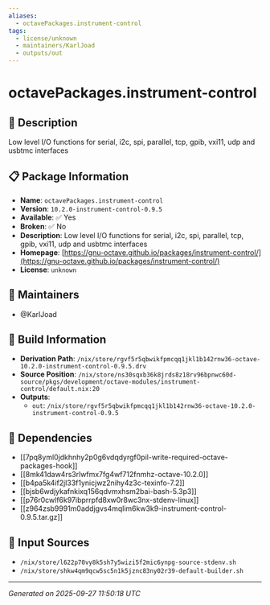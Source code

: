 ```yaml
---
aliases:
  - octavePackages.instrument-control
tags:
  - license/unknown
  - maintainers/KarlJoad
  - outputs/out
---
```


# octavePackages.instrument-control

## 📝 Description

Low level I/O functions for serial, i2c, spi, parallel, tcp, gpib, vxi11, udp and usbtmc interfaces

## 📋 Package Information

- **Name**: `octavePackages.instrument-control`
- **Version**: `10.2.0-instrument-control-0.9.5`
- **Available**: ✅ Yes
- **Broken**: ✅ No
- **Description**: Low level I/O functions for serial, i2c, spi, parallel, tcp, gpib, vxi11, udp and usbtmc interfaces
- **Homepage**: [https://gnu-octave.github.io/packages/instrument-control/](https://gnu-octave.github.io/packages/instrument-control/)
- **License**: `unknown`
## 👥 Maintainers

- @KarlJoad


## 🔧 Build Information

- **Derivation Path**: `/nix/store/rgvf5r5qbwikfpmcqq1jkl1b142rnw36-octave-10.2.0-instrument-control-0.9.5.drv`
- **Source Position**: `/nix/store/ns30sqxb36k8jrds8z18rv96bpnwc60d-source/pkgs/development/octave-modules/instrument-control/default.nix:20`
- **Outputs**:
  - `out`:  `/nix/store/rgvf5r5qbwikfpmcqq1jkl1b142rnw36-octave-10.2.0-instrument-control-0.9.5`

## 🔗 Dependencies

- [[7pq8yml0jdkhnhy2p0g6vdqdyrgf0pil-write-required-octave-packages-hook]]
- [[8mk41daw4rs3rlwfmx7fg4wf712fnmhz-octave-10.2.0]]
- [[b4pa5k4if2jl33f1ynicjwz2nihy4z3c-texinfo-7.2]]
- [[bjsb6wdjykafnkixq156qdvmxhsm2bai-bash-5.3p3]]
- [[p76r0cwlf6k97ibprrpfd8xw0r8wc3nx-stdenv-linux]]
- [[z964zsb9991m0addjgvs4mqlim6kw3k9-instrument-control-0.9.5.tar.gz]]

## 📁 Input Sources

- `/nix/store/l622p70vy8k5sh7y5wizi5f2mic6ynpg-source-stdenv.sh`
- `/nix/store/shkw4qm9qcw5sc5n1k5jznc83ny02r39-default-builder.sh`

---
*Generated on 2025-09-27 11:50:18 UTC*
